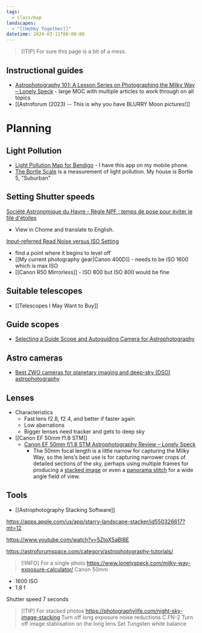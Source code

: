 ```yaml
---
tags:
  - class/map
landscapes:
  - "[[Hobby Together]]"
datetime: 2024-03-11T00:00:00
---
```

> [!TIP] For sure this page is a bit of a mess.

## Instructional guides
- [Astrophotography 101: A Lesson Series on Photographing the Milky Way – Lonely Speck](https://www.lonelyspeck.com/astrophotography-101/) - large MOC with multiple articles to work through on all topics
- [[Astroforum (2023) -- This is why you have BLURRY Moon pictures!]]

# Planning
## Light Pollution
- [Light Pollution Map for Bendigo](https://www.lightpollutionmap.info/#zoom=10.00&lat=-36.7582&lon=144.2802&layers=0BFFFFFTFFFFFFFFFFF) - I have this app on my mobile phone.
- [The Bortle Scale](https://en.wikipedia.org/wiki/Bortle_scale) is a measurement of light pollution. My house is Bortle 5, "Suburban"

## Setting Shutter speeds 
[Société Astronomique du Havre - Règle NPF : temps de pose pour éviter le filé d'étoiles](https://web.archive.org/web/20200220123345/https://www.sahavre.fr/tutoriels/astrophoto/34-regle-npf-temps-de-pose-pour-eviter-le-file-d-etoiles)
- View in Chome and translate to English.

[Input-referred Read Noise versus ISO Setting](https://www.photonstophotos.net/Charts/RN_e.htm)
- find a point where it begins to level off
- [[My current photography gear|Canon 400D]] - needs to be ISO 1600 which is max ISO
- [[Canon R50 Mirrorless]] - ISO 800 but ISO 800 would be fine

## Suitable telescopes
- [[Telescopes I May Want to Buy]]

## Guide scopes
- [Selecting a Guide Scope and Autoguiding Camera for Astrophotography](https://astroforumspace.com/selecting-a-guide-scope-and-autoguiding-camera-for-astrophotography/)

## Astro cameras
- [Best ZWO cameras for planetary imaging and deep-sky (DSO) astrophotography](https://astroforumspace.com/best-zwo-cameras-for-planetary-imaging-and-deep-sky-dso-astrophotography/)

## Lenses
- Characteristics
	- Fast lens f2.8, f2.4, and better if faster again
	- Low aberrations 
	- Bigger lenses need tracker and gets to deep sky
- [[Canon EF 50mm f1.8 STM]]
	- [Canon EF 50mm f/1.8 STM Astrophotography Review – Lonely Speck](https://www.lonelyspeck.com/canon-ef-50mm-f1-8-stm-astrophotography-review/)
		- The 50mm focal length is a little narrow for capturing the Milky Way, so the lens’s best use is for capturing narrower crops of detailed sections of the sky, perhaps using multiple frames for producing a [stacked image](https://www.lonelyspeck.com/photographing-and-processing-the-constellation-orion-astrophotography-image-stacking-and-lrgb-processing/) or even a [panorama stitch](https://www.lonelyspeck.com/medium-format-astrophotography-with-panorama-stitching/) for a wide angle field of view.

## Tools
- [[Astrophotography Stacking Software]]

https://apps.apple.com/us/app/starry-landscape-stacker/id550326617?mt=12

https://www.youtube.com/watch?v=5ZtoX5aBI8E

https://astroforumspace.com/category/astrophotography-tutorials/


> [!INFO] For a single photo
https://www.lonelyspeck.com/milky-way-exposure-calculator/
Canon 50mm 
- 1600 ISO
- 1.8 f

Shutter speed 7 seconds

> [!TIP] For stacked photos
https://photographylife.com/night-sky-image-stacking
Turn off long exposure noise reductions C.FN-2
Turn off image stablisation on the long lens
Set Tungsten white balance